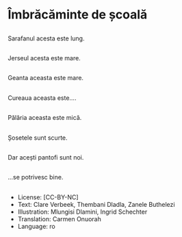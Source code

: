# Îmbrăcăminte de școală

##
Sarafanul acesta este lung.

##
Jerseul acesta este mare.

##
Geanta aceasta este mare.

##
Cureaua aceasta este....

##
Pălăria aceasta este mică.

##
Șosetele sunt scurte.

##
Dar acești pantofi sunt noi.

##
...se potrivesc bine.

##
* License: [CC-BY-NC]
* Text: Clare Verbeek, Thembani Dladla, Zanele Buthelezi
* Illustration: Mlungisi Dlamini, Ingrid Schechter
* Translation: Carmen Onuorah
* Language: ro
